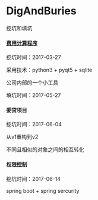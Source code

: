 # DigAndBuries
挖坑和填坑

#### [费用计算程序](./feeCalculate.md)


挖坑时间：2017-03-27

采用技术：python3 + pyqt5 + sqlite

公司内部的一个小工具

填坑时间：2017-05-27

#### 委贷项目

挖坑时间：2017-06-04

从v1重构到v2

不同且相似的对象之间的相互转化

#### [权限控制](./permissionControl.md)

挖坑时间：2017-06-14

spring boot + spring sercurity









